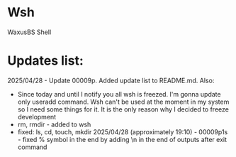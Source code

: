 # Wsh
WaxusBS Shell

# Updates list:
2025/04/28 - Update 00009p. Added update list to README.md. Also:
- Since today and until I notify you all wsh is freezed. I'm gonna update only useradd command. Wsh can't be used at the moment in my system so I need some things for it. It is the only reason why I decided to freeze development
- rm, rmdir - added to wsh
- fixed: ls, cd, touch, mkdir
2025/04/28 (approximately 19:10) - 00009p1s - fixed % symbol in the end by adding \n in the end of outputs after exit command
